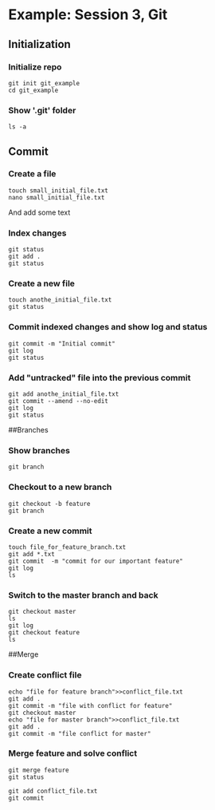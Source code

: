 # Example: Session 3, Git 

## Initialization
### Initialize repo

    git init git_example
    cd git_example


### Show '.git' folder

    ls -a

## Commit
### Create a file

    touch small_initial_file.txt
    nano small_initial_file.txt

And add some text

### Index changes

    git status
    git add .
    git status

### Create a new file

    touch anothe_initial_file.txt
    git status

### Commit indexed changes and show log and status
    git commit -m "Initial commit"
    git log
    git status

### Add "untracked" file into the previous commit
    git add anothe_initial_file.txt
    git commit --amend --no-edit
    git log
    git status



##Branches
### Show branches
    git branch	
### Checkout to a new branch
    git checkout -b feature
    git branch
### Create a new commit
    touch file_for_feature_branch.txt
    git add *.txt
    git commit  -m "commit for our important feature"
    git log
    ls
### Switch to the master branch and back
    git checkout master
    ls
    git log
    git checkout feature
    ls


##Merge
### Create conflict file
    echo "file for feature branch">>conflict_file.txt
    git add .
    git commit -m "file with conflict for feature"
    git checkout master 
    echo "file for master branch">>conflict_file.txt
    git add .
    git commit -m "file conflict for master"

### Merge feature and solve conflict
    git merge feature
    git status

    git add conflict_file.txt
    git commit